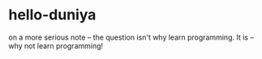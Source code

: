 # hello-duniya
on a more serious note – the question isn't why learn programming. It is – why not learn programming!
